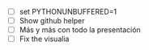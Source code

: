 - [ ] set PYTHONUNBUFFERED=1
- [ ] Show github helper
- [ ] Más y más con todo la presentación
- [ ] Fix the visualia
